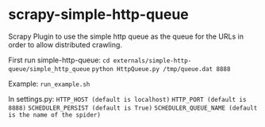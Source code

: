 scrapy-simple-http-queue
========================

Scrapy Plugin to use the simple http queue as the queue for the URLs in order to allow distributed crawling.

First run simple-http-queue:
`cd externals/simple-http-queue/simple_http_queue`
`python HttpQueue.py /tmp/queue.dat 8888`

Example: `run_example.sh`

In settings.py:
`HTTP_HOST (default is localhost)`
`HTTP_PORT (default is 8888)`
`SCHEDULER_PERSIST (default is True)`
`SCHEDULER_QUEUE_NAME (default is the name of the spider)`
